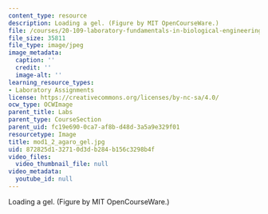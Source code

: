 ```yaml
---
content_type: resource
description: Loading a gel. (Figure by MIT OpenCourseWare.)
file: /courses/20-109-laboratory-fundamentals-in-biological-engineering-fall-2007/872825d132710d3db284b156c3298b4f_mod1_2_agaro_gel.jpg
file_size: 35811
file_type: image/jpeg
image_metadata:
  caption: ''
  credit: ''
  image-alt: ''
learning_resource_types:
- Laboratory Assignments
license: https://creativecommons.org/licenses/by-nc-sa/4.0/
ocw_type: OCWImage
parent_title: Labs
parent_type: CourseSection
parent_uid: fc19e690-0ca7-af8b-d48d-3a5a9e329f01
resourcetype: Image
title: mod1_2_agaro_gel.jpg
uid: 872825d1-3271-0d3d-b284-b156c3298b4f
video_files:
  video_thumbnail_file: null
video_metadata:
  youtube_id: null
---
```

Loading a gel. (Figure by MIT OpenCourseWare.)